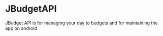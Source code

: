 # JBudgetAPI
JBudget API is for managing your day to budgets and for maintaining the app on android
